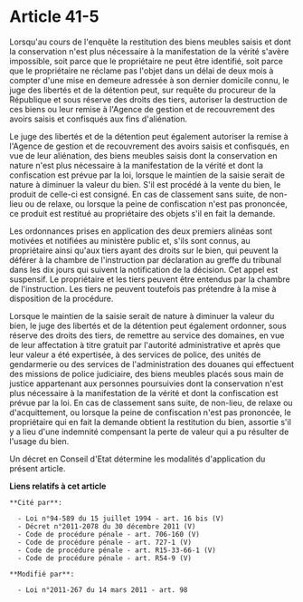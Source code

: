 # Article 41-5

Lorsqu'au cours de l'enquête la restitution des biens meubles saisis et dont la conservation n'est plus nécessaire à la
manifestation de la vérité s'avère impossible, soit parce que le propriétaire ne peut être identifié, soit parce que le
propriétaire ne réclame pas l'objet dans un délai de deux mois à compter d'une mise en demeure adressée à son dernier
domicile connu, le juge des libertés et de la détention peut, sur requête du procureur de la République et sous réserve des
droits des tiers, autoriser la destruction de ces biens ou leur remise à l'Agence de gestion et de recouvrement des avoirs
saisis et confisqués aux fins d'aliénation.

Le juge des libertés et de la détention peut également autoriser la remise à l'Agence de gestion et de recouvrement des
avoirs saisis et confisqués, en vue de leur aliénation, des biens meubles saisis dont la conservation en nature n'est plus
nécessaire à la manifestation de la vérité et dont la confiscation est prévue par la loi, lorsque le maintien de la saisie
serait de nature à diminuer la valeur du bien. S'il est procédé à la vente du bien, le produit de celle-ci est consigné. En
cas de classement sans suite, de non-lieu ou de relaxe, ou lorsque la peine de confiscation n'est pas prononcée, ce produit
est restitué au propriétaire des objets s'il en fait la demande.

Les ordonnances prises en application des deux premiers alinéas sont motivées et notifiées au ministère public et, s'ils sont
connus, au propriétaire ainsi qu'aux tiers ayant des droits sur le bien, qui peuvent la déférer à la chambre de l'instruction
par déclaration au greffe du tribunal dans les dix jours qui suivent la notification de la décision. Cet appel est suspensif.
Le propriétaire et les tiers peuvent être entendus par la chambre de l'instruction. Les tiers ne peuvent toutefois pas
prétendre à la mise à disposition de la procédure.

Lorsque le maintien de la saisie serait de nature à diminuer la valeur du bien, le juge des libertés et de la détention peut
également ordonner, sous réserve des droits des tiers, de remettre au service des domaines, en vue de leur affectation à
titre gratuit par l'autorité administrative et après que leur valeur a été expertisée, à des services de police, des unités
de gendarmerie ou des services de l'administration des douanes qui effectuent des missions de police judiciaire, des biens
meubles placés sous main de justice appartenant aux personnes poursuivies dont la conservation n'est plus nécessaire à la
manifestation de la vérité et dont la confiscation est prévue par la loi. En cas de classement sans suite, de non-lieu, de
relaxe ou d'acquittement, ou lorsque la peine de confiscation n'est pas prononcée, le propriétaire qui en fait la demande
obtient la restitution du bien, assortie s'il y a lieu d'une indemnité compensant la perte de valeur qui a pu résulter de
l'usage du bien. 

Un décret en Conseil d'Etat détermine les modalités d'application du présent article.

**Liens relatifs à cet article**

	**Cité par**:

	  - Loi n°94-589 du 15 juillet 1994 - art. 16 bis (V)
	  - Décret n°2011-2078 du 30 décembre 2011 (V)
	  - Code de procédure pénale - art. 706-160 (V)
	  - Code de procédure pénale - art. 727-1 (V)
	  - Code de procédure pénale - art. R15-33-66-1 (V)
	  - Code de procédure pénale - art. R54-9 (V)

	**Modifié par**:

	  - Loi n°2011-267 du 14 mars 2011 - art. 98
